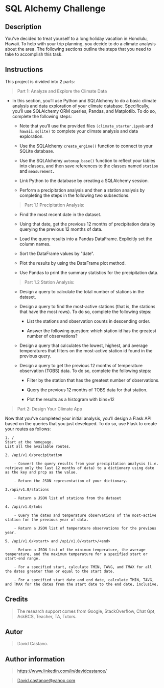 # SQL Alchemy Challenge

## Description 
You've decided to treat yourself to a long holiday vacation in Honolulu, Hawaii. To help with your trip planning, you decide to do a climate analysis about the area. The following sections outline the steps that you need to take to accomplish this task.

## Instructions
This project is divided into 2 parts: 

> Part 1: Analyze and Explore the Climate Data

 - In this section, you’ll use Python and SQLAlchemy to do a basic climate analysis and data exploration of your climate database. Specifically, you’ll use SQLAlchemy ORM queries, Pandas, and Matplotlib. To do so, complete the following steps:

    - Note that you’ll use the provided files `(climate_starter.ipynb` and `hawaii.sqlite)` to complete your climate analysis and data exploration.

    - Use the SQLAlchemy `create_engine()` function to connect to your SQLite database.

    - Use the SQLAlchemy `automap_base()` function to reflect your tables into classes, and then save references to the classes named `station` and `measurement.`

    - Link Python to the database by creating a SQLAlchemy session.

    - Perform a precipitation analysis and then a station analysis by completing the steps in the following two subsections.

    > Part 1.1 Precipitation Analysis:

    - Find the most recent date in the dataset.

    - Using that date, get the previous 12 months of precipitation data by querying the previous 12 months of data.

    - Load the query results into a Pandas DataFrame. Explicitly set the column names.

    - Sort the DataFrame values by "date".

    - Plot the results by using the DataFrame plot method.

    - Use Pandas to print the summary statistics for the precipitation data.

    > Part 1.2 Station Analysis:
    
    - Design a query to calculate the total number of stations in the dataset.

    - Design a query to find the most-active stations (that is, the stations that have the most rows). To do so, complete the following steps:

        - List the stations and observation counts in descending order.

        - Answer the following question: which station id has the greatest number of observations?

    - Design a query that calculates the lowest, highest, and average temperatures that filters on the most-active station id found in the previous query.

    - Design a query to get the previous 12 months of temperature observation (TOBS) data. To do so, complete the following steps:

        - Filter by the station that has the greatest number of observations.

        - Query the previous 12 months of TOBS data for that station.

        - Plot the results as a histogram with bins=12

> Part 2: Design Your Climate App

Now that you’ve completed your initial analysis, you’ll design a Flask API based on the queries that you just developed. To do so, use Flask to create your routes as follows:

    1. /
    Start at the homepage.
    List all the available routes.

    2. /api/v1.0/precipitation

        - Convert the query results from your precipitation analysis (i.e. retrieve only the last 12 months of data) to a dictionary using date as the key and prcp as the value.

        - Return the JSON representation of your dictionary.

    3./api/v1.0/stations

        - Return a JSON list of stations from the dataset

    4. /api/v1.0/tobs

        - Query the dates and temperature observations of the most-active station for the previous year of data.

        - Return a JSON list of temperature observations for the previous year.
    
    5. /api/v1.0/<start> and /api/v1.0/<start>/<end>

        - Return a JSON list of the minimum temperature, the average temperature, and the maximum temperature for a specified start or start-end range.

        - For a specified start, calculate TMIN, TAVG, and TMAX for all the dates greater than or equal to the start date.

        - For a specified start date and end date, calculate TMIN, TAVG, and TMAX for the dates from the start date to the end date, inclusive.

## Credits
> The research support comes from Google, StackOverflow, Chat Gpt, AskBCS, Teacher, TA, Tutors.

## Autor 
> David Castano.

## Author information 
> https://www.linkedin.com/in/davidcastanoe/
 
> David.castanoe@yahoo.com


